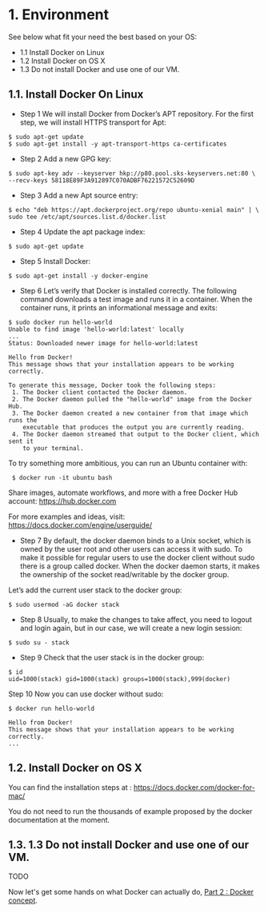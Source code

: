 # 1. Environment

See below what fit your need the best based on your OS:

- 1.1 Install Docker on Linux
- 1.2 Install Docker on OS X
- 1.3 Do not install Docker and use one of our VM.


## 1.1. Install Docker On Linux
* Step 1 We will install Docker from Docker’s APT repository. For the first step, we will install HTTPS transport for Apt:

```{r, engine='bash', count_lines}
$ sudo apt-get update
$ sudo apt-get install -y apt-transport-https ca-certificates
```

* Step 2 Add a new GPG key:

```{r, engine='bash', count_lines}
$ sudo apt-key adv --keyserver hkp://p80.pool.sks-keyservers.net:80 \
--recv-keys 58118E89F3A912897C070ADBF76221572C52609D
```

* Step 3 Add a new Apt source entry:

```{r, engine='bash', count_lines}
$ echo "deb https://apt.dockerproject.org/repo ubuntu-xenial main" | \
sudo tee /etc/apt/sources.list.d/docker.list
```
* Step 4 Update the apt package index:
```{r, engine='bash', count_lines}
$ sudo apt-get update
```
* Step 5 Install Docker:
```{r, engine='bash', count_lines}
$ sudo apt-get install -y docker-engine
```
* Step 6 Let’s verify that Docker is installed correctly. The following command downloads a test image and runs it in a container. When the container runs, it prints an informational message and exits:

```{r, engine='bash', count_lines}
$ sudo docker run hello-world
Unable to find image 'hello-world:latest' locally
...
Status: Downloaded newer image for hello-world:latest

Hello from Docker!
This message shows that your installation appears to be working correctly.

To generate this message, Docker took the following steps:
 1. The Docker client contacted the Docker daemon.
 2. The Docker daemon pulled the "hello-world" image from the Docker Hub.
 3. The Docker daemon created a new container from that image which runs the
    executable that produces the output you are currently reading.
 4. The Docker daemon streamed that output to the Docker client, which sent it
    to your terminal.
```
To try something more ambitious, you can run an Ubuntu container with:
```{r, engine='bash', count_lines}
 $ docker run -it ubuntu bash
 ```

Share images, automate workflows, and more with a free Docker Hub account:
 https://hub.docker.com

For more examples and ideas, visit:
 https://docs.docker.com/engine/userguide/
* Step 7 By default, the docker daemon binds to a Unix socket, which is owned by the user root and other users can access it with sudo. To make it possible for regular users to use the docker client without sudo there is a group called docker. When the docker daemon starts, it makes the ownership of the socket read/writable by the docker group.

Let’s add the current user stack to the docker group:
```{r, engine='bash', count_lines}
$ sudo usermod -aG docker stack
```
* Step 8 Usually, to make the changes to take affect, you need to logout and login again, but in our case, we will create a new login session:
```{r, engine='bash', count_lines}
$ sudo su - stack
```
* Step 9 Check that the user stack is in the docker group:

```{r, engine='bash', count_lines}
$ id
uid=1000(stack) gid=1000(stack) groups=1000(stack),999(docker)
```
Step 10 Now you can use docker without sudo:
```{r, engine='bash', count_lines}
$ docker run hello-world

Hello from Docker!
This message shows that your installation appears to be working correctly.
...
```

## 1.2. Install Docker on OS X

You can find the installation steps at : https://docs.docker.com/docker-for-mac/

You do not need to run the thousands of example proposed by the docker documentation at the moment.

## 1.3. 1.3 Do not install Docker and use one of our VM.


TODO



Now let's get some hands on what Docker can actually do, [Part 2 : Docker concept](../2-docker-concept/).

